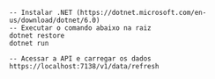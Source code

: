 ﻿```
-- Instalar .NET (https://dotnet.microsoft.com/en-us/download/dotnet/6.0)
-- Executar o comando abaixo na raiz
dotnet restore
dotnet run

-- Acessar a API e carregar os dados
https://localhost:7138/v1/data/refresh
```